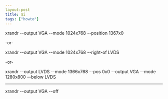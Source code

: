 ```yaml
---
layout:post
title: $i
tags: ["howto"]
---
```



xrandr --output VGA --mode 1024x768 --position 1367x0

-or-

xrandr --output VGA --mode 1024x768 --right-of LVDS

-or-

xrandr --output LVDS --mode 1366x768 --pos 0x0 --output VGA --mode 1280x800 --below LVDS


---------------------

xrandr --output VGA --off

    
